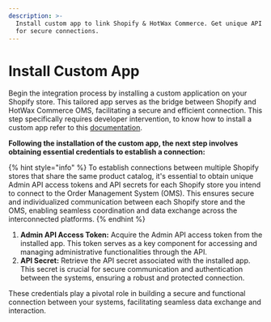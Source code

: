 ```yaml
---
description: >-
  Install custom app to link Shopify & HotWax Commerce. Get unique API tokens
  for secure connections.
---
```


# Install Custom App

Begin the integration process by installing a custom application on your Shopify store. This tailored app serves as the bridge between Shopify and HotWax Commerce OMS, facilitating a secure and efficient connection. This step specifically requires developer intervention, to know how to install a custom app refer to this [documentation](https://help.shopify.com/en/manual/apps/app-types/custom-apps).

**Following the installation of the custom app, the next step involves obtaining essential credentials to establish a connection:**

{% hint style="info" %}
To establish connections between multiple Shopify stores that share the same product catalog, it's essential to obtain unique Admin API access tokens and API secrets for each Shopify store you intend to connect to the Order Management System (OMS). This ensures secure and individualized communication between each Shopify store and the OMS, enabling seamless coordination and data exchange across the interconnected platforms.
{% endhint %}

1. **Admin API Access Token:** Acquire the Admin API access token from the installed app. This token serves as a key component for accessing and managing administrative functionalities through the API.
2. **API Secret:** Retrieve the API secret associated with the installed app. This secret is crucial for secure communication and authentication between the systems, ensuring a robust and protected connection.

These credentials play a pivotal role in building a secure and functional connection between your systems, facilitating seamless data exchange and interaction.
